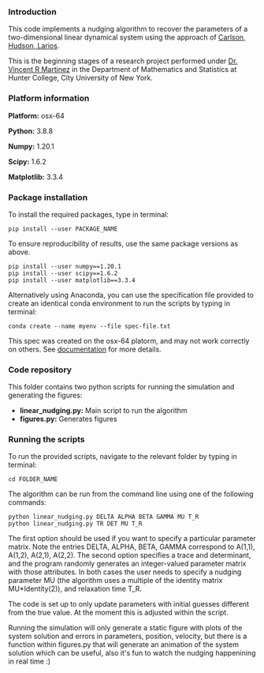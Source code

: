 ### Introduction

This code implements a nudging algorithm to recover the parameters of a two-dimensional linear dynamical system using the approach of [Carlson, Hudson, Larios](https://doi.org/10.1137/19M1248583).

This is the beginning stages of a research project performed under [Dr. Vincent R Martinez](http://math.hunter.cuny.edu/vmartine/) in the Department of Mathematics and Statistics at Hunter College, City University of New York.

### Platform information

**Platform:** osx-64

**Python:** 3.8.8

**Numpy:** 1.20.1

**Scipy:** 1.6.2

**Matplotlib:** 3.3.4

### Package installation

To install the required packages, type in terminal:

```
pip install --user PACKAGE_NAME
```

To ensure reproducibility of results, use the same package versions as above.

```
pip install --user numpy==1.20.1
pip install --user scipy==1.6.2
pip install --user matplotlib==3.3.4
```

Alternatively using Anaconda, you can use the specification file provided to create an identical conda environment to run the scripts by typing in terminal:

```
conda create --name myenv --file spec-file.txt
```

This spec was created on the osx-64 platorm, and may not work correctly on others. See [documentation](https://docs.conda.io/projects/conda/en/latest/user-guide/tasks/manage-environments.html) for more details.

### Code repository

This folder contains two python scripts for running the simulation and generating the figures:
* **linear_nudging.py:** Main script to run the algorithm
* **figures.py:** Generates figures

### Running the scripts

To run the provided scripts, navigate to the relevant folder by typing in terminal:

```
cd FOLDER_NAME
```

The algorithm can be run from the command line using one of the following commands:

```
python linear_nudging.py DELTA ALPHA BETA GAMMA MU T_R
python linear_nudging.py TR DET MU T_R
```

The first option should be used if you want to specify a particular parameter matrix. Note the entries DELTA, ALPHA, BETA, GAMMA correspond to A(1,1), A(1,2), A(2,1), A(2,2). The second option specifies a trace and determinant, and the program randomly generates an integer-valued parameter matrix with those attributes. In both cases the user needs to specify a nudging parameter MU (the algorithm uses a multiple of the identity matrix MU*Identity(2)), and relaxation time T_R.

The code is set up to only update parameters with initial guesses different from the true value. At the moment this is adjusted within the script.

Running the simulation will only generate a static figure with plots of the system solution and errors in parameters, position, velocity, but there is a function within figures.py that will generate an animation of the system solution which can be useful, also it's fun to watch the nudging happenining in real time :)
